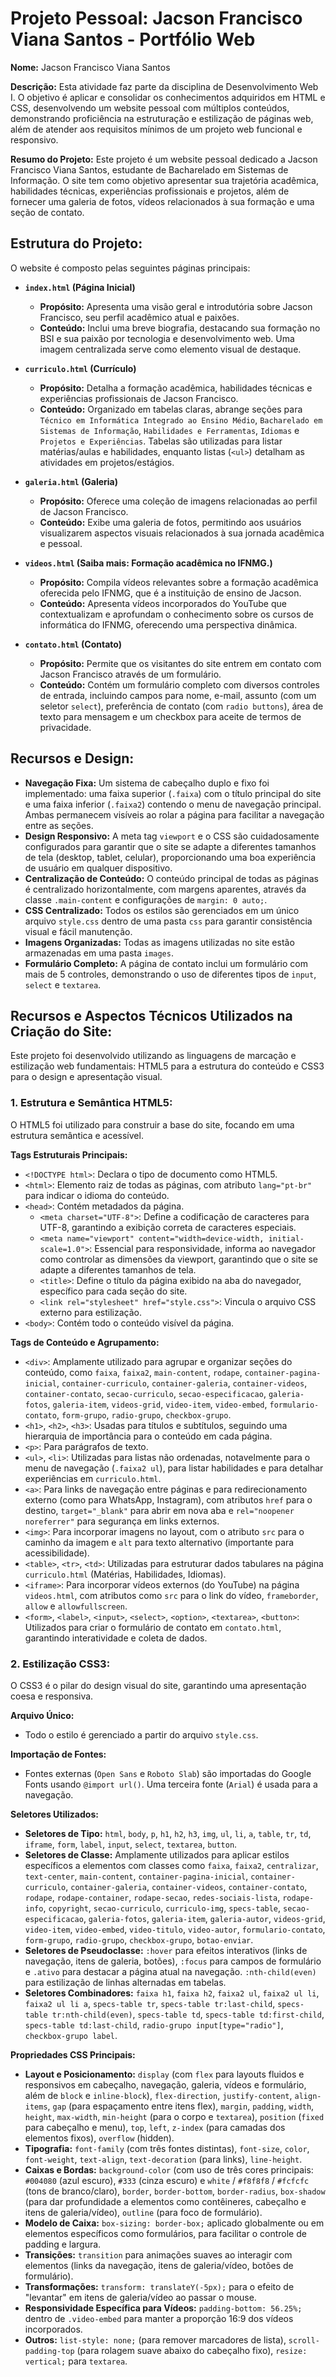 # Projeto Pessoal: Jacson Francisco Viana Santos - Portfólio Web

**Nome:** Jacson Francisco Viana Santos

**Descrição:** Esta atividade faz parte da disciplina de Desenvolvimento Web I. O objetivo é aplicar e consolidar os conhecimentos adquiridos em HTML e CSS, desenvolvendo um website pessoal com múltiplos conteúdos, demonstrando proficiência na estruturação e estilização de páginas web, além de atender aos requisitos mínimos de um projeto web funcional e responsivo.

**Resumo do Projeto:**
Este projeto é um website pessoal dedicado a Jacson Francisco Viana Santos, estudante de Bacharelado em Sistemas de Informação. O site tem como objetivo apresentar sua trajetória acadêmica, habilidades técnicas, experiências profissionais e projetos, além de fornecer uma galeria de fotos, vídeos relacionados à sua formação e uma seção de contato.

## Estrutura do Projeto:

O website é composto pelas seguintes páginas principais:

* **`index.html` (Página Inicial)**
    * **Propósito:** Apresenta uma visão geral e introdutória sobre Jacson Francisco, seu perfil acadêmico atual e paixões.
    * **Conteúdo:** Inclui uma breve biografia, destacando sua formação no BSI e sua paixão por tecnologia e desenvolvimento web. Uma imagem centralizada serve como elemento visual de destaque.

* **`curriculo.html` (Currículo)**
    * **Propósito:** Detalha a formação acadêmica, habilidades técnicas e experiências profissionais de Jacson Francisco.
    * **Conteúdo:** Organizado em tabelas claras, abrange seções para `Técnico em Informática Integrado ao Ensino Médio`, `Bacharelado em Sistemas de Informação`, `Habilidades e Ferramentas`, `Idiomas` e `Projetos e Experiências`. Tabelas são utilizadas para listar matérias/aulas e habilidades, enquanto listas (`<ul>`) detalham as atividades em projetos/estágios.

* **`galeria.html` (Galeria)**
    * **Propósito:** Oferece uma coleção de imagens relacionadas ao perfil de Jacson Francisco.
    * **Conteúdo:** Exibe uma galeria de fotos, permitindo aos usuários visualizarem aspectos visuais relacionados à sua jornada acadêmica e pessoal.

* **`videos.html` (Saiba mais: Formação acadêmica no IFNMG.)**
    * **Propósito:** Compila vídeos relevantes sobre a formação acadêmica oferecida pelo IFNMG, que é a instituição de ensino de Jacson.
    * **Conteúdo:** Apresenta vídeos incorporados do YouTube que contextualizam e aprofundam o conhecimento sobre os cursos de informática do IFNMG, oferecendo uma perspectiva dinâmica.

* **`contato.html` (Contato)**
    * **Propósito:** Permite que os visitantes do site entrem em contato com Jacson Francisco através de um formulário.
    * **Conteúdo:** Contém um formulário completo com diversos controles de entrada, incluindo campos para nome, e-mail, assunto (com um seletor `select`), preferência de contato (com `radio buttons`), área de texto para mensagem e um checkbox para aceite de termos de privacidade.

## Recursos e Design:

* **Navegação Fixa:** Um sistema de cabeçalho duplo e fixo foi implementado: uma faixa superior (`.faixa`) com o título principal do site e uma faixa inferior (`.faixa2`) contendo o menu de navegação principal. Ambas permanecem visíveis ao rolar a página para facilitar a navegação entre as seções.
* **Design Responsivo:** A meta tag `viewport` e o CSS são cuidadosamente configurados para garantir que o site se adapte a diferentes tamanhos de tela (desktop, tablet, celular), proporcionando uma boa experiência de usuário em qualquer dispositivo.
* **Centralização de Conteúdo:** O conteúdo principal de todas as páginas é centralizado horizontalmente, com margens aparentes, através da classe `.main-content` e configurações de `margin: 0 auto;`.
* **CSS Centralizado:** Todos os estilos são gerenciados em um único arquivo `style.css` dentro de uma pasta `css` para garantir consistência visual e fácil manutenção.
* **Imagens Organizadas:** Todas as imagens utilizadas no site estão armazenadas em uma pasta `images`.
* **Formulário Completo:** A página de contato inclui um formulário com mais de 5 controles, demonstrando o uso de diferentes tipos de `input`, `select` e `textarea`.

## Recursos e Aspectos Técnicos Utilizados na Criação do Site:

Este projeto foi desenvolvido utilizando as linguagens de marcação e estilização web fundamentais: HTML5 para a estrutura do conteúdo e CSS3 para o design e apresentação visual.

### 1. Estrutura e Semântica HTML5:

O HTML5 foi utilizado para construir a base do site, focando em uma estrutura semântica e acessível.

**Tags Estruturais Principais:**

* `<!DOCTYPE html>`: Declara o tipo de documento como HTML5.
* `<html>`: Elemento raiz de todas as páginas, com atributo `lang="pt-br"` para indicar o idioma do conteúdo.
* `<head>`: Contém metadados da página.
    * `<meta charset="UTF-8">`: Define a codificação de caracteres para UTF-8, garantindo a exibição correta de caracteres especiais.
    * `<meta name="viewport" content="width=device-width, initial-scale=1.0">`: Essencial para responsividade, informa ao navegador como controlar as dimensões da viewport, garantindo que o site se adapte a diferentes tamanhos de tela.
    * `<title>`: Define o título da página exibido na aba do navegador, específico para cada seção do site.
    * `<link rel="stylesheet" href="style.css">`: Vincula o arquivo CSS externo para estilização.
* `<body>`: Contém todo o conteúdo visível da página.

**Tags de Conteúdo e Agrupamento:**

* `<div>`: Amplamente utilizado para agrupar e organizar seções do conteúdo, como `faixa`, `faixa2`, `main-content`, `rodape`, `container-pagina-inicial`, `container-curriculo`, `container-galeria`, `container-videos`, `container-contato`, `secao-curriculo`, `secao-especificacao`, `galeria-fotos`, `galeria-item`, `videos-grid`, `video-item`, `video-embed`, `formulario-contato`, `form-grupo`, `radio-grupo`, `checkbox-grupo`.
* `<h1>`, `<h2>`, `<h3>`: Usadas para títulos e subtítulos, seguindo uma hierarquia de importância para o conteúdo em cada página.
* `<p>`: Para parágrafos de texto.
* `<ul>`, `<li>`: Utilizadas para listas não ordenadas, notavelmente para o menu de navegação (`.faixa2 ul`), para listar habilidades e para detalhar experiências em `curriculo.html`.
* `<a>`: Para links de navegação entre páginas e para redirecionamento externo (como para WhatsApp, Instagram), com atributos `href` para o destino, `target="_blank"` para abrir em nova aba e `rel="noopener noreferrer"` para segurança em links externos.
* `<img>`: Para incorporar imagens no layout, com o atributo `src` para o caminho da imagem e `alt` para texto alternativo (importante para acessibilidade).
* `<table>`, `<tr>`, `<td>`: Utilizadas para estruturar dados tabulares na página `curriculo.html` (Matérias, Habilidades, Idiomas).
* `<iframe>`: Para incorporar vídeos externos (do YouTube) na página `videos.html`, com atributos como `src` para o link do vídeo, `frameborder`, `allow` e `allowfullscreen`.
* `<form>`, `<label>`, `<input>`, `<select>`, `<option>`, `<textarea>`, `<button>`: Utilizados para criar o formulário de contato em `contato.html`, garantindo interatividade e coleta de dados.

### 2. Estilização CSS3:

O CSS3 é o pilar do design visual do site, garantindo uma apresentação coesa e responsiva.

**Arquivo Único:**

* Todo o estilo é gerenciado a partir do arquivo `style.css`.

**Importação de Fontes:**

* Fontes externas (`Open Sans` e `Roboto Slab`) são importadas do Google Fonts usando `@import url()`. Uma terceira fonte (`Arial`) é usada para a navegação.

**Seletores Utilizados:**

* **Seletores de Tipo:** `html`, `body`, `p`, `h1`, `h2`, `h3`, `img`, `ul`, `li`, `a`, `table`, `tr`, `td`, `iframe`, `form`, `label`, `input`, `select`, `textarea`, `button`.
* **Seletores de Classe:** Amplamente utilizados para aplicar estilos específicos a elementos com classes como `faixa`, `faixa2`, `centralizar`, `text-center`, `main-content`, `container-pagina-inicial`, `container-curriculo`, `container-galeria`, `container-videos`, `container-contato`, `rodape`, `rodape-container`, `rodape-secao`, `redes-sociais-lista`, `rodape-info`, `copyright`, `secao-curriculo`, `curriculo-img`, `specs-table`, `secao-especificacao`, `galeria-fotos`, `galeria-item`, `galeria-autor`, `videos-grid`, `video-item`, `video-embed`, `video-titulo`, `video-autor`, `formulario-contato`, `form-grupo`, `radio-grupo`, `checkbox-grupo`, `botao-enviar`.
* **Seletores de Pseudoclasse:** `:hover` para efeitos interativos (links de navegação, itens de galeria, botões), `:focus` para campos de formulário e `.ativo` para destacar a página atual na navegação. `:nth-child(even)` para estilização de linhas alternadas em tabelas.
* **Seletores Combinadores:** `faixa h1`, `faixa h2`, `faixa2 ul`, `faixa2 ul li`, `faixa2 ul li a`, `specs-table tr`, `specs-table tr:last-child`, `specs-table tr:nth-child(even)`, `specs-table td`, `specs-table td:first-child`, `specs-table td:last-child`, `radio-grupo input[type="radio"]`, `checkbox-grupo label`.

**Propriedades CSS Principais:**

* **Layout e Posicionamento:** `display` (com `flex` para layouts fluidos e responsivos em cabeçalho, navegação, galeria, vídeos e formulário, além de `block` e `inline-block`), `flex-direction`, `justify-content`, `align-items`, `gap` (para espaçamento entre itens flex), `margin`, `padding`, `width`, `height`, `max-width`, `min-height` (para o corpo e `textarea`), `position` (`fixed` para cabeçalho e menu), `top`, `left`, `z-index` (para camadas dos elementos fixos), `overflow` (hidden).
* **Tipografia:** `font-family` (com três fontes distintas), `font-size`, `color`, `font-weight`, `text-align`, `text-decoration` (para links), `line-height`.
* **Caixas e Bordas:** `background-color` (com uso de três cores principais: `#004080` (azul escuro), `#333` (cinza escuro) e `white` / `#f8f8f8` / `#fcfcfc` (tons de branco/claro), `border`, `border-bottom`, `border-radius`, `box-shadow` (para dar profundidade a elementos como contêineres, cabeçalho e itens de galeria/vídeo), `outline` (para foco de formulário).
* **Modelo de Caixa:** `box-sizing: border-box;` aplicado globalmente ou em elementos específicos como formulários, para facilitar o controle de padding e largura.
* **Transições:** `transition` para animações suaves ao interagir com elementos (links da navegação, itens de galeria/vídeo, botões de formulário).
* **Transformações:** `transform: translateY(-5px);` para o efeito de "levantar" em itens de galeria/vídeo ao passar o mouse.
* **Responsividade Específica para Vídeos:** `padding-bottom: 56.25%;` dentro de `.video-embed` para manter a proporção 16:9 dos vídeos incorporados.
* **Outros:** `list-style: none;` (para remover marcadores de lista), `scroll-padding-top` (para rolagem suave abaixo do cabeçalho fixo), `resize: vertical;` para `textarea`.
